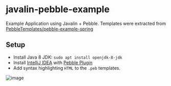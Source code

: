 # javalin-pebble-example

Example Application using Javalin + Pebble. Templates were extracted from 
[PebbleTemplates/pebble-example-spring](https://github.com/PebbleTemplates/pebble-example-spring)

## Setup

- Install Java 8 JDK: `sudo apt install openjdk-8-jdk`
- Install [IntelliJ IDEA](https://www.jetbrains.com/idea/) with 
  [Pebble Plugin](https://github.com/bjansen/pebble-intellij)
- Add syntax highlighting `HTML` to the `.peb` templates.

![image](https://user-images.githubusercontent.com/39303639/164774184-352aa3ad-429d-4c86-92ac-aaf64bfbcfd0.png)
